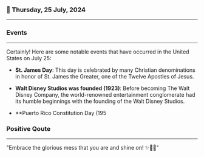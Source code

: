 ### 📅 Thursday, 25 July, 2024
------
### Events
------
Certainly! Here are some notable events that have occurred in the United States on July 25:

- **St. James Day**: This day is celebrated by many Christian denominations in honor of St. James the Greater, one of the Twelve Apostles of Jesus.

- **Walt Disney Studios was founded (1923)**: Before becoming The Walt Disney Company, the world-renowned entertainment conglomerate had its humble beginnings with the founding of the Walt Disney Studios.

- **Puerto Rico Constitution Day (195
### Positive Qoute
------
"Embrace the glorious mess that you are and shine on! ✨🌟💖"
